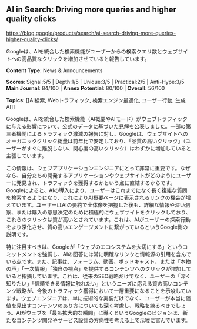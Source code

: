## AI in Search: Driving more queries and higher quality clicks

https://blog.google/products/search/ai-search-driving-more-queries-higher-quality-clicks/

Googleは、AIを統合した検索機能がユーザーからの検索クエリ数とウェブサイトへの高品質なクリックを増加させていると報告しています。

**Content Type**: News & Announcements

**Scores**: Signal:5/5 | Depth:1/5 | Unique:3/5 | Practical:2/5 | Anti-Hype:3/5
**Main Journal**: 84/100 | **Annex Potential**: 80/100 | **Overall**: 56/100

**Topics**: [[AI検索, Webトラフィック, 検索エンジン最適化, ユーザー行動, 生成AI]]

Googleは、AIを統合した検索機能（AI概要やAIモード）がウェブトラフィックに与える影響について、公式のデータに基づいた見解を公表しました。一部の第三者機関によるトラフィック激減の報告に対し、Googleは、ウェブサイトへのオーガニッククリック総量は前年比で安定しており、「品質の高いクリック」（ユーザーがすぐに離脱しない、関心度の高いクリック）はわずかに増加していると主張しています。

この情報は、ウェブアプリケーションエンジニアにとって非常に重要です。なぜなら、自分たちの開発するアプリケーションやウェブサイトがどのようにユーザーに発見され、トラフィックを獲得するかという点に直結するからです。Googleによると、AIの導入により、ユーザーはこれまでになく長く複雑な質問を検索するようになり、これによりAI概要ページに表示されるリンクの機会が増えています。ユーザーはAIの要約で全体像を把握した後も、詳細な情報や深い洞察、または購入の意思決定のために積極的にウェブサイトをクリックしており、これらのクリックは質が高いとされています。これは、AIがユーザーの探索行動をより深化させ、質の高いエンゲージメントに繋がっているというGoogle側の説明です。

特に注目すべきは、Googleが「ウェブのエコシステムを大切にする」というコミットメントを強調し、AIの回答には常に明確なリンクと情報源の引用を含んでいる点です。また、記事は、フォーラム、動画、ポッドキャスト、または「本物の声」「一次情報」「独自の視点」を提供するコンテンツへのクリックが増加していると指摘しています。これは、従来のSEO戦略だけでなく、ユーザーの「深く知りたい」「信頼できる情報に触れたい」というニーズに応える質の高いコンテンツ戦略が、今後のトラフィック獲得において一層重要になることを示唆しています。ウェブエンジニアは、単に技術的な実装だけでなく、ユーザーが本当に価値を見出すコンテンツのあり方についても深く考慮し、戦略を練るべきでしょう。AIがウェブを「最も拡大的な瞬間」に導くというGoogleのビジョンは、新たなコンテンツ開発やサービス設計の方向性を考える上で示唆に富んでいます。